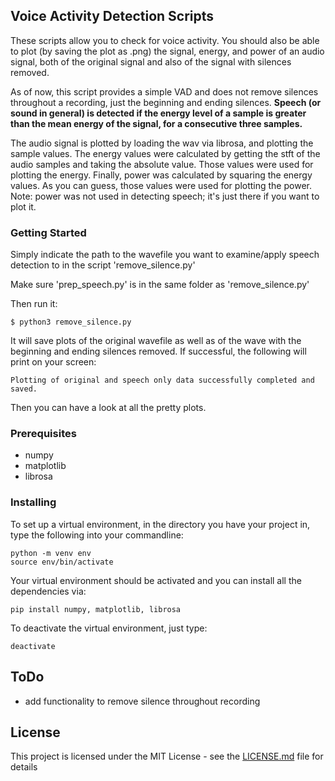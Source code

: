 ## Voice Activity Detection Scripts

These scripts allow you to check for voice activity. You should also be able to plot (by saving the plot as .png) the signal, energy, and power of an audio signal, both of the original signal and also of the signal with silences removed. 

As of now, this script provides a simple VAD and does not remove silences throughout a recording, just the beginning and ending silences. **Speech (or sound in general) is detected if the energy level of a sample is greater than the mean energy of the signal, for a consecutive three samples.**

The audio signal is plotted by loading the wav via librosa, and plotting the sample values. The energy values were calculated by getting the stft of the audio samples and taking the absolute value. Those values were used for plotting the energy. Finally, power was calculated by squaring the energy values. As you can guess, those values were used for plotting the power. Note: power was not used in detecting speech; it's just there if you want to plot it.

### Getting Started
Simply indicate the path to the wavefile you want to examine/apply speech detection to in the script 'remove_silence.py'

Make sure 'prep_speech.py' is in the same folder as 'remove_silence.py'

Then run it:

```
$ python3 remove_silence.py
```

It will save plots of the original wavefile as well as of the wave with the beginning and ending silences removed. If successful, the following will print on your screen:

```
Plotting of original and speech only data successfully completed and saved.
```

Then you can have a look at all the pretty plots.

### Prerequisites

* numpy
* matplotlib
* librosa

### Installing

To set up a virtual environment, in the directory you have your project in, type the following into your commandline:
```
python -m venv env
source env/bin/activate
```
Your virtual environment should be activated and you can install all the dependencies via:
```
pip install numpy, matplotlib, librosa
```
To deactivate the virtual environment, just type:
```
deactivate
```

## ToDo
* add functionality to remove silence throughout recording

## License

This project is licensed under the MIT License - see the [LICENSE.md](LICENSE.md) file for details


